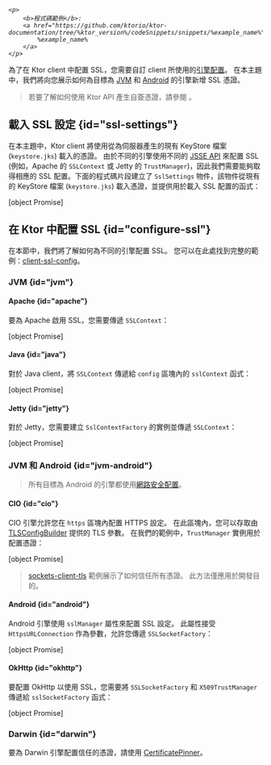 [//]: # (title: Ktor Client 中的 SSL)

<show-structure for="chapter" depth="3"/>
<primary-label ref="client-plugin"/>

<tldr>
<var name="example_name" value="client-ssl-config"/>

    <p>
        <b>程式碼範例</b>:
        <a href="https://github.com/ktorio/ktor-documentation/tree/%ktor_version%/codeSnippets/snippets/%example_name%">
            %example_name%
        </a>
    </p>
    
</tldr>

為了在 Ktor client 中配置 SSL，您需要自訂 client 所使用的[引擎配置](client-engines.md#configure)。
在本主題中，我們將向您展示如何為目標為 [JVM](client-engines.md#jvm) 和 [Android](client-engines.md#jvm-android) 的引擎新增 SSL 憑證。

> 若要了解如何使用 Ktor API 產生自簽憑證，請參閱 [](server-ssl.md#self-signed)。

## 載入 SSL 設定 {id="ssl-settings"}

在本主題中，Ktor client 將使用從為伺服器產生的現有 KeyStore 檔案 (`keystore.jks`) 載入的憑證。
由於不同的引擎使用不同的 [JSSE API](https://docs.oracle.com/en/java/javase/17/security/java-secure-socket-extension-jsse-reference-guide.html#GUID-B7AB25FA-7F0C-4EFA-A827-813B2CE7FBDC) 來配置 SSL (例如，Apache 的 `SSLContext` 或 Jetty 的 `TrustManager`)，因此我們需要能夠取得相應的 SSL 配置。下面的程式碼片段建立了 `SslSettings` 物件，該物件從現有的 KeyStore 檔案 (`keystore.jks`) 載入憑證，並提供用於載入 SSL 配置的函式：

[object Promise]

## 在 Ktor 中配置 SSL {id="configure-ssl"}

在本節中，我們將了解如何為不同的引擎配置 SSL。
您可以在此處找到完整的範例：[client-ssl-config](https://github.com/ktorio/ktor-documentation/tree/%ktor_version%/codeSnippets/snippets/client-ssl-config)。

### JVM {id="jvm"}

#### Apache {id="apache"}

要為 Apache 啟用 SSL，您需要傳遞 `SSLContext`：

[object Promise]

#### Java {id="java"}

對於 Java client，將 `SSLContext` 傳遞給 `config` 區塊內的 `sslContext` 函式：

[object Promise]

#### Jetty {id="jetty"}

對於 Jetty，您需要建立 `SslContextFactory` 的實例並傳遞 `SSLContext`：

[object Promise]

### JVM 和 Android {id="jvm-android"}

> 所有目標為 Android 的引擎都使用[網路安全配置](https://developer.android.com/training/articles/security-config)。

#### CIO {id="cio"}

CIO 引擎允許您在 `https` 區塊內配置 HTTPS 設定。
在此區塊內，您可以存取由 [TLSConfigBuilder](https://api.ktor.io/ktor-network/ktor-network-tls/io.ktor.network.tls/-t-l-s-config-builder/index.html) 提供的 TLS 參數。
在我們的範例中，`TrustManager` 實例用於配置憑證：

[object Promise]

> [sockets-client-tls](https://github.com/ktorio/ktor-documentation/tree/%ktor_version%/codeSnippets/snippets/sockets-client-tls) 範例展示了如何信任所有憑證。
> 此方法僅應用於開發目的。

#### Android {id="android"}

Android 引擎使用 `sslManager` 屬性來配置 SSL 設定。
此屬性接受 `HttpsURLConnection` 作為參數，允許您傳遞 `SSLSocketFactory`：

[object Promise]

#### OkHttp {id="okhttp"}

要配置 OkHttp 以使用 SSL，您需要將 `SSLSocketFactory` 和 `X509TrustManager` 傳遞給 `sslSocketFactory` 函式：

[object Promise]

### Darwin {id="darwin"}

要為 Darwin 引擎配置信任的憑證，請使用 [CertificatePinner](https://api.ktor.io/ktor-client/ktor-client-darwin/io.ktor.client.engine.darwin.certificates/-certificate-pinner/index.html)。